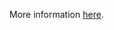 More information [here](https://docs.bridgecrew.io/docs/ensure-container-job-uses-a-version-digest).
